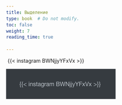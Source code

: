 ```yaml
---
title: Выделение
type: book  # Do not modify.
toc: false
weight: 7
reading_time: true

---
```




​		{{< instagram BWNjjyYFxVx >}}

![instagram](../../assets/media/instagram.png)

